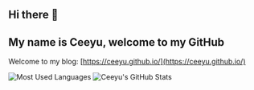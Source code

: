 ## Hi there 👋
## My name is Ceeyu, welcome to my GitHub

Welcome to my blog: [https://ceeyu.github.io/](https://ceeyu.github.io/)

![Most Used Languages](https://github-readme-stats.vercel.app/api/top-langs/?username=ceeyu&layout=compact)
![Ceeyu's GitHub Stats](https://github-readme-stats.vercel.app/api?username=ceeyu&show_icons=true&hide=prs,issues,contribs)

<!--
**ceeyu/ceeyu** is a ✨ _special_ ✨ repository because its `README.md` (this file) appears on your GitHub profile.

Here are some ideas to get you started:

- 🔭 I’m currently working on ...
- 🌱 I’m currently learning ...
- 👯 I’m looking to collaborate on ...
- 🤔 I’m looking for help with ...
- 💬 Ask me about ...
- 📫 How to reach me: ...
- 😄 Pronouns: ...
- ⚡ Fun fact: ...
-->
